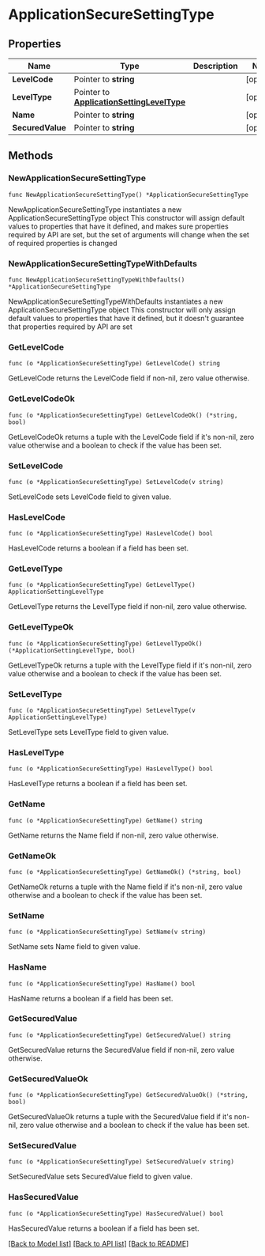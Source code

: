 # ApplicationSecureSettingType

## Properties

Name | Type | Description | Notes
------------ | ------------- | ------------- | -------------
**LevelCode** | Pointer to **string** |  | [optional] 
**LevelType** | Pointer to [**ApplicationSettingLevelType**](ApplicationSettingLevelType.md) |  | [optional] 
**Name** | Pointer to **string** |  | [optional] 
**SecuredValue** | Pointer to **string** |  | [optional] 

## Methods

### NewApplicationSecureSettingType

`func NewApplicationSecureSettingType() *ApplicationSecureSettingType`

NewApplicationSecureSettingType instantiates a new ApplicationSecureSettingType object
This constructor will assign default values to properties that have it defined,
and makes sure properties required by API are set, but the set of arguments
will change when the set of required properties is changed

### NewApplicationSecureSettingTypeWithDefaults

`func NewApplicationSecureSettingTypeWithDefaults() *ApplicationSecureSettingType`

NewApplicationSecureSettingTypeWithDefaults instantiates a new ApplicationSecureSettingType object
This constructor will only assign default values to properties that have it defined,
but it doesn't guarantee that properties required by API are set

### GetLevelCode

`func (o *ApplicationSecureSettingType) GetLevelCode() string`

GetLevelCode returns the LevelCode field if non-nil, zero value otherwise.

### GetLevelCodeOk

`func (o *ApplicationSecureSettingType) GetLevelCodeOk() (*string, bool)`

GetLevelCodeOk returns a tuple with the LevelCode field if it's non-nil, zero value otherwise
and a boolean to check if the value has been set.

### SetLevelCode

`func (o *ApplicationSecureSettingType) SetLevelCode(v string)`

SetLevelCode sets LevelCode field to given value.

### HasLevelCode

`func (o *ApplicationSecureSettingType) HasLevelCode() bool`

HasLevelCode returns a boolean if a field has been set.

### GetLevelType

`func (o *ApplicationSecureSettingType) GetLevelType() ApplicationSettingLevelType`

GetLevelType returns the LevelType field if non-nil, zero value otherwise.

### GetLevelTypeOk

`func (o *ApplicationSecureSettingType) GetLevelTypeOk() (*ApplicationSettingLevelType, bool)`

GetLevelTypeOk returns a tuple with the LevelType field if it's non-nil, zero value otherwise
and a boolean to check if the value has been set.

### SetLevelType

`func (o *ApplicationSecureSettingType) SetLevelType(v ApplicationSettingLevelType)`

SetLevelType sets LevelType field to given value.

### HasLevelType

`func (o *ApplicationSecureSettingType) HasLevelType() bool`

HasLevelType returns a boolean if a field has been set.

### GetName

`func (o *ApplicationSecureSettingType) GetName() string`

GetName returns the Name field if non-nil, zero value otherwise.

### GetNameOk

`func (o *ApplicationSecureSettingType) GetNameOk() (*string, bool)`

GetNameOk returns a tuple with the Name field if it's non-nil, zero value otherwise
and a boolean to check if the value has been set.

### SetName

`func (o *ApplicationSecureSettingType) SetName(v string)`

SetName sets Name field to given value.

### HasName

`func (o *ApplicationSecureSettingType) HasName() bool`

HasName returns a boolean if a field has been set.

### GetSecuredValue

`func (o *ApplicationSecureSettingType) GetSecuredValue() string`

GetSecuredValue returns the SecuredValue field if non-nil, zero value otherwise.

### GetSecuredValueOk

`func (o *ApplicationSecureSettingType) GetSecuredValueOk() (*string, bool)`

GetSecuredValueOk returns a tuple with the SecuredValue field if it's non-nil, zero value otherwise
and a boolean to check if the value has been set.

### SetSecuredValue

`func (o *ApplicationSecureSettingType) SetSecuredValue(v string)`

SetSecuredValue sets SecuredValue field to given value.

### HasSecuredValue

`func (o *ApplicationSecureSettingType) HasSecuredValue() bool`

HasSecuredValue returns a boolean if a field has been set.


[[Back to Model list]](../README.md#documentation-for-models) [[Back to API list]](../README.md#documentation-for-api-endpoints) [[Back to README]](../README.md)


